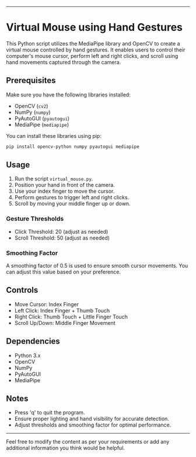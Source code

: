 
---

# Virtual Mouse using Hand Gestures

This Python script utilizes the MediaPipe library and OpenCV to create a virtual mouse controlled by hand gestures. It enables users to control their computer's mouse cursor, perform left and right clicks, and scroll using hand movements captured through the camera.

## Prerequisites

Make sure you have the following libraries installed:
- OpenCV (`cv2`)
- NumPy (`numpy`)
- PyAutoGUI (`pyautogui`)
- MediaPipe (`mediapipe`)

You can install these libraries using pip:
```bash
pip install opencv-python numpy pyautogui mediapipe
```

## Usage

1. Run the script `virtual_mouse.py`.
2. Position your hand in front of the camera.
3. Use your index finger to move the cursor.
4. Perform gestures to trigger left and right clicks.
5. Scroll by moving your middle finger up or down.

### Gesture Thresholds

- Click Threshold: 20 (adjust as needed)
- Scroll Threshold: 50 (adjust as needed)

### Smoothing Factor

A smoothing factor of 0.5 is used to ensure smooth cursor movements. You can adjust this value based on your preference.

## Controls

- Move Cursor: Index Finger
- Left Click: Index Finger + Thumb Touch
- Right Click: Thumb Touch + Little Finger Touch
- Scroll Up/Down: Middle Finger Movement

## Dependencies

- Python 3.x
- OpenCV
- NumPy
- PyAutoGUI
- MediaPipe

## Notes

- Press 'q' to quit the program.
- Ensure proper lighting and hand visibility for accurate detection.
- Adjust thresholds and smoothing factor for optimal performance.

---

Feel free to modify the content as per your requirements or add any additional information you think would be helpful.
